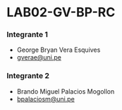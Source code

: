 # LAB02-GV-BP-RC

### Integrante 1

- George Bryan Vera Esquives
- gverae@uni.pe

### Integrante 2
- Brando Miguel Palacios Mogollon
- bpalaciosm@uni.pe
